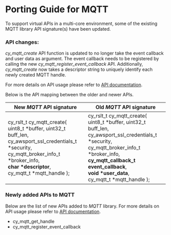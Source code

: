 # Porting Guide for MQTT

To support virtual APIs in a multi-core environment, some of the existing MQTT library API signature(s) have been updated.

### API changes:

*cy_mqtt_create* API function is updated to no longer take the event callback and user data as argument. The event callback needs to be registered by calling the new *cy_mqtt_register_event_callback* API.
Additionally, *cy_mqtt_create* now takes a descriptor string to uniquely identify each newly created MQTT handle.

For more details on API usage please refer to [API documentation](https://github.com/Infineon/mqtt/api_reference_manual/html/index.html).

Below is the API mapping between the older and newer APIs.

| New *MQTT* API signature | Old *MQTT* API signature |
| ----- | ----- |
| cy_rslt_t cy_mqtt_create( uint8_t *buffer, uint32_t buff_len,<br>                            cy_awsport_ssl_credentials_t *security,<br>                            cy_mqtt_broker_info_t *broker_info,<br>                            __char__ __\*descriptor__,<br>                            cy_mqtt_t *mqtt_handle ); | cy_rslt_t cy_mqtt_create( uint8_t *buffer, uint32_t buff_len,<br>                            cy_awsport_ssl_credentials_t *security,<br>                            cy_mqtt_broker_info_t *broker_info,<br>                            __cy_mqtt_callback_t__ __event_callback__,<br>                            __void__ __\*user_data__,<br>                            cy_mqtt_t *mqtt_handle );|

### Newly added APIs to MQTT

Below are the list of new APIs added to *MQTT* library. For more details on API usage please refer to [API documentation](https://github.com/Infineon/mqtt/api_reference_manual/html/index.html).

 - cy_mqtt_get_handle
 - cy_mqtt_register_event_callback
